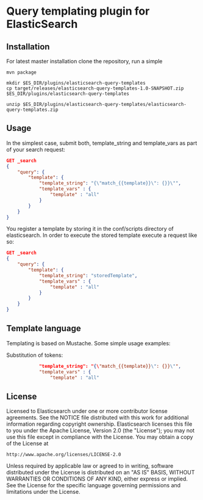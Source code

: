 Query templating plugin for ElasticSearch
==================================

Installation
------------

For latest master installation clone the repository, run a simple 

    mvn package

    mkdir $ES_DIR/plugins/elasticsearch-query-templates
    cp target/releases/elasticsearch-query-templates-1.0-SNAPSHOT.zip $ES_DIR/plugins/elasticsearch-query-templates

    unzip $ES_DIR/plugins/elasticsearch-query-templates/elasticsearch-query-templates.zip


Usage
-----

In the simplest case, submit both, template_string and template_vars as part of
your search request:


```json
GET _search
{
    "query": {
        "template": {
            "template_string": "{\"match_{{template}}\": {}}\"",
            "template_vars" : {
                "template" : "all"
            }
        }
    }
}
```

You register a template by storing it in the conf/scripts directory of
elasticsearch. In order to execute the stored template execute a request like
so:

```json
GET _search
{
    "query": {
        "template": {
            "template_string": "storedTemplate",
            "template_vars" : {
                "template" : "all"
            }
        }
    }
}
```


Template language
-----------------

Templating is based on Mustache. Some simple usage examples:

Substitution of tokens:

```json
            "template_string": "{\"match_{{template}}\": {}}\"",
            "template_vars" : {
                "template" : "all"
``` 




License
-------

Licensed to Elasticsearch under one or more contributor
license agreements. See the NOTICE file distributed with
this work for additional information regarding copyright
ownership. Elasticsearch licenses this file to you under
the Apache License, Version 2.0 (the "License"); you may
not use this file except in compliance with the License.
You may obtain a copy of the License at

    http://www.apache.org/licenses/LICENSE-2.0

Unless required by applicable law or agreed to in writing,
software distributed under the License is distributed on an
"AS IS" BASIS, WITHOUT WARRANTIES OR CONDITIONS OF ANY
KIND, either express or implied.  See the License for the
specific language governing permissions and limitations
under the License.



